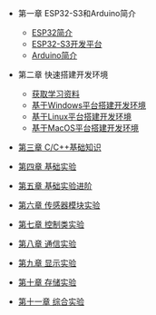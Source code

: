 <!-- docs/_sidebar.md -->

- 第一章 ESP32-S3和Arduino简介
  
  - [ESP32简介](DShanMCU-Mio/Arduino/chapter1-1.md)
  - [ESP32-S3开发平台](DShanMCU-Mio/Arduino/chapter1-2.md)
  - [Arduino简介](DShanMCU-Mio/Arduino/chapter1-3.md)

- 第二章 快速搭建开发环境

  - [获取学习资料](DShanMCU-Mio/Arduino/chapter2-1.md)
  - [基于Windows平台搭建开发环境](DShanMCU-Mio/Arduino/chapter2-2.md)
  - [基于Linux平台搭建开发环境](DShanMCU-Mio/Arduino/chapter2-3.md)
  - [基于MacOS平台搭建开发环境](DShanMCU-Mio/Arduino/chapter2-4.md)

- [第三章 C/C++基础知识](DShanMCU-Mio/Arduino/chapter3.md)

- [第四章 基础实验]()

- [第五章 基础实验进阶]()

- [第六章 传感器模块实验]()

- [第七章 控制类实验]()

- [第八章 通信实验]()

- [第九章 显示实验]()

- [第十章 存储实验]()

- [第十一章 综合实验]()

